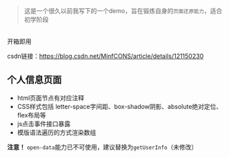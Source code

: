 > 这是一个很久以前我写下的一个demo，旨在锻炼自身的`页面还原能力`，适合初学阶段

<br/>
开箱即用
<br/>

csdn链接：https://blog.csdn.net/MinfCONS/article/details/121150230

## 个人信息页面

- html页面节点有对应注释
- CSS样式包括 letter-space字间距、box-shadow阴影、absolute绝对定位、flex布局等
- js点击事件接口暴露
- 模版语法遍历的方式渲染数组

**注意！** `open-data`能力已不可使用，建议替换为`getUserInfo`（未修改）